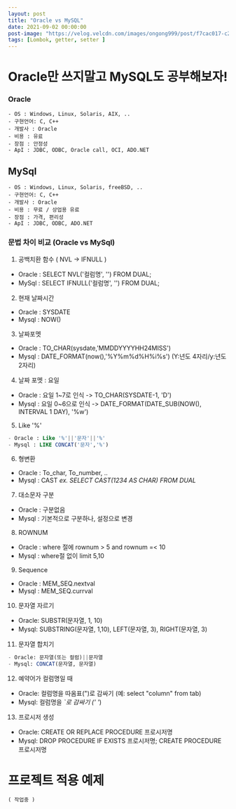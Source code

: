 ```yaml
---
layout: post
title: "Oracle vs MySQL"
date: 2021-09-02 00:00:00
post-image: "https://velog.velcdn.com/images/ongong999/post/f7cac017-c2f3-4a56-bcf7-2b830fa839f4/image.jpg"
tags: [Lombok, getter, setter ]
---
```


# Oracle만 쓰지말고 MySQL도 공부해보자!

### Oracle   
    - OS : Windows, Linux, Solaris, AIX, ..   
    - 구현언어: C, C++   
    - 개발사 : Oracle   
    - 비용 : 유료   
    - 장점 : 안정성   
    - ApI : JDBC, ODBC, Oracle call, OCI, ADO.NET   

## MySql   
    - OS : Windows, Linux, Solaris, freeBSD, ..   
    - 구현언어: C, C++    
    - 개발사 : Oracle   
    - 비용 : 무료 / 상업용 유료  
    - 장점 : 가격, 편리성   
    - ApI : JDBC, ODBC, ADO.NET 

### 문법 차이 비교 (Oracle vs MySql)   

1. 공백치환 함수 ( NVL -> IFNULL )
- Oracle : SELECT NVL('컬럼명', '') FROM DUAL;
- MySql : SELECT IFNULL('컬럼명', '') FROM DUAL;

2. 현재 날짜시간
- Oracle : SYSDATE
- Mysql  : NOW() 

3. 날짜포멧 
- Oracle : TO_CHAR(sysdate,'MMDDYYYYHH24MISS')
- Mysql  : DATE_FORMAT(now(),'%Y%m%d%H%i%s')  (Y:년도 4자리/y:년도 2자리)

4. 날짜 포멧 : 요일
- Oracle : 요일 1~7로 인식  -> TO_CHAR(SYSDATE-1, 'D') 
- Mysql : 요일 0~6으로 인식   -> DATE_FORMAT(DATE_SUB(NOW(), INTERVAL 1 DAY), '%w')

5. Like '%'       
```sql   
- Oracle : Like '%'||'문자'||'%' 
- Mysql : LIKE CONCAT('문자','%')   
```   

6. 형변환
- Oracle : To_char, To_number, ..
- Mysql : CAST  _ex. SELECT CAST(1234 AS CHAR) FROM DUAL_

7. 대소문자 구분
- Oracle : 구분없음
- Mysql : 기본적으로 구분하나, 설정으로 변경

8. ROWNUM
- Oracle : where 절에 rownum > 5 and rownum =< 10 
- Mysql : where절 없이 limit 5,10

9. Sequence
- Oracle : MEM_SEQ.nextval
- Mysql : MEM_SEQ.currval

10. 문자열 자르기
- Oracle: SUBSTR(문자열, 1, 10)
- Mysql: SUBSTRING(문자열, 1,10), LEFT(문자열, 3), RIGHT(문자열, 3)

11. 문자열 합치기       
```sql     
- Oracle: 문자열(또는 컬럼)||문자열
- Mysql: CONCAT(문자열, 문자열)   
```   

12. 예약어가 컬럼명일 때
- Oracle: 컬럼명을 따옴표(")로 감싸기 (예: select "column" from tab)
- Mysql: 컬럼명을  _`_로 감싸기 (_'_ _'_)

13. 프로시저 생성
- Oracle: CREATE OR REPLACE PROCEDURE 프로시저명
- Mysql: DROP PROCEDURE IF EXISTS 프로시저명; CREATE PROCEDURE 프로시저명
   
      
         
# 프로젝트 적용 예제 
```sql
( 작업중 )
```   
   
      
         
